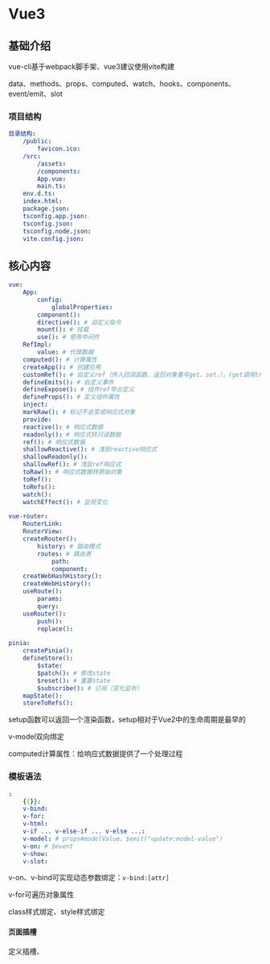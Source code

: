 # Vue3

>
> 
>


## 基础介绍

vue-cli基于webpack脚手架、vue3建议使用vite构建

data、methods、props、computed、watch、hooks、components、event/emit、slot


### 项目结构
```yaml
目录结构:
    /public:
        favicon.ico:
    /src:
        /assets:
        /components:
        App.vue:
        main.ts:
    env.d.ts:
    index.html:
    package.json:
    tsconfig.app.json:
    tsconfig.json:
    tsconfig.node.json:
    vite.config.json:
```



## 核心内容

```yaml
vue:
    App:
        config:
            globalProperties:
        component():
        directive(): # 自定义指令
        mount(): # 挂载
        use(): # 使用中间件
    RefImpl:
        value: # 代理数据
    computed(): # 计算属性
    createApp(): # 创建应用
    customRef(): # 自定义ref（传入回调函数，返回对象重写get、set，），(get调用track, set调用trigger)
    defineEmits(): # 自定义事件
    defineExpose(): # 组件ref导出定义
    defineProps(): # 定义组件属性
    inject:
    markRaw(): # 标记不会变成响应式对象
    provide:
    reactive(): # 响应式数据
    readonly(): # 响应式转只读数据
    ref(): # 响应式数据
    shallowReactive(): # 浅层reactive响应式
    shallowReadonly():
    shallowRef(): # 浅层ref响应式
    toRaw(): # 响应式数据转原始对象
    toRef():
    toRefs():
    watch():
    watchEffect(): # 监视变化

vue-router:
    RouterLink:
    RouterView:
    createRouter():
        history: # 路由模式
        routes: # 路由表
            path:
            component:
    creatWebHashHistory():
    createWebHistory():
    useRoute():
        params:
        query:
    useRouter():
        push():
        replace():

pinia:
    createPinia():
    defineStore():
        $state:
        $patch(): # 修改state
        $reset(): # 重置state
        $subscribe(): # 订阅（变化监听）
    mapState():
    storeToRefs():
```

setup函数可以返回一个渲染函数，setup相对于Vue2中的生命周期是最早的

v-model双向绑定

computed计算属性：给响应式数据提供了一个处理过程



### 模板语法
```yaml
:
    {{}}:
    v-bind:
    v-for:
    v-html:
    v-if ... v-else-if ... v-else ...: 
    v-model: # props#modelValue、$emit("update:model-value")
    v-on: # $event
    v-show:
    v-slot:
```

v-on、v-bind可实现动态参数绑定：`v-bind:[attr]`

v-for可遍历对象属性

class样式绑定、style样式绑定



#### 页面插槽

<slot>定义插槽、<template>插入插槽

slot可以反向传值给template


#### 自定义指令




### 生命周期
- setup():
- onBeforeMount():
- onMounted():
- onBeforeUpdate():
- onUpdated():
- onBeforeUnmount():
- onUnmounted():



### 组件通信

- props属性传递
- 自定义事件event
- 事件总线bus
- v-model:
- $attr:
- $refs/$parent:



### 页面插槽

```HTML

<slot>默认内容</slot>


<template v-slot:xxx>插入内容</template>
<slot name="xxx">默认内容</slot>


<template #xxx="{prop}">插入内容</template>
<slot name="xxx" :prop="xxx">默认内容</slot>

```

- 默认插槽
- 具名插槽
- 作用域插槽：插槽引用子组件传递的变量/数据


`<slot>`定义插槽、`<template>`插入插槽




### 内置组件

#### Teleport
```html
<Teleport on="css选择器">
    传送内容
</Teleport>
```

传送组件





#### Suspense
```html
<Suspense>
    <template v-slot:default>
        延迟显示内容
    </template>
    <template v-slot:fallback>
        兜底显示内容
    </template>
</Suspense>
```

延时组件




### HOOKS

响应式数据、修改方法




### 页面路由

```yaml
router-link:
    active-class:
    params:
    to:
        name:
        path:
        query:


router-view:

```


嵌套路由






### 状态管理



#### Pinia

```javascript
import { defineStore } from "pinia"

const store = defineStore("storeId", {
    state: () => {
        return {
            状态值
        }
    },
    getters: {
        getter函数：计算属性（传入state）
    },
    actions: {
        this引用，修改state的方法
    }
})
```


定义store，每个store为一个Hooks函数



## 项目实战






